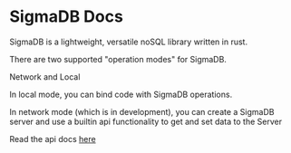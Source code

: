 
# SigmaDB Docs

SigmaDB is a lightweight, versatile noSQL library written in rust.

There are two supported "operation modes" for SigmaDB.

Network and Local

In local mode, you can bind code with SigmaDB operations.

In network mode (which is in development), you can create a SigmaDB server and use a builtin api functionality to get and set data to the Server

Read the api docs [here](https://malawarecreator.github.io/sigmadb-doc/api)

